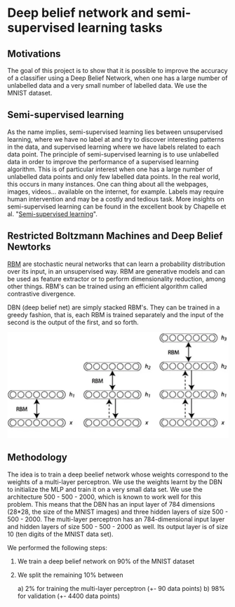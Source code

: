 # Deep belief network and semi-supervised learning tasks
## Motivations
The goal of this project is to show that it is possible to improve the accuracy of a classifier using a Deep Belief Network, when one has a large number of unlabelled data and a very small number of labelled data. We use the MNIST dataset.
## Semi-supervised learning
As the name implies, semi-supervised learning lies between unsupervised learning, where we have no label at and try to discover interesting patterns in the data, and supervised learning where we have labels related to each data point. The principle of semi-supervised learning is to use unlabelled data in order to improve the performance of a supervised learning algorithm. This is of particular interest when one has a large number of unlabelled data points and only few labelled data points. In the real world, this occurs in many instances. One can thing about all the webpages, images, videos... available on the internet, for example. Labels may require human intervention and may be a costly and tedious task. More insights on semi-supervised learning can be found in the excellent book by Chapelle et al. "[Semi-supervised learning](http://www.acad.bg/ebook/ml/MITPress-%20SemiSupervised%20Learning.pdf)".
## Restricted Boltzmann Machines and Deep Belief Newtorks
[RBM](https://en.wikipedia.org/wiki/Restricted_Boltzmann_machine) are stochastic neural networks that can learn a probability distribution over its input, in an unsupervised way. RBM are generative models and can be used as feature extractor or to perform dimensionality reduction, among other things. RBM's can be trained using an efficient algorithm called contrastive divergence. 

DBN (deep belief net) are simply stacked RBM's. They can be trained in a greedy fashion, that is, each RBM is trained separately and the input of the second is the output of the first, and so forth.

![Deep belief network](dbn.png)
## Methodology


The idea is to train a deep beelief network whose weights correspond to the weights of a multi-layer perceptron. We use the weights learnt by the DBN to initialize the MLP and train it on a very small data set. We use the architecture 500 - 500 - 2000, which is known to work well for this problem. This means that the DBN has an input layer of 784 dimensions (28*28, the size of the MNIST images) and three hidden layers of size 500 - 500 - 2000. The multi-layer perceptron has an 784-dimensional input layer and hidden layers of size 500 - 500 - 2000 as well. Its output layer is of size 10 (ten digits of the MNIST data set).

We performed the following steps:

1) We train a deep belief network on 90% of the MNIST dataset
2) We split the remaining 10% between 
  
    a) 2% for training the multi-layer perceptron (+- 90 data points)
    b) 98% for validation (+- 4400 data points)
